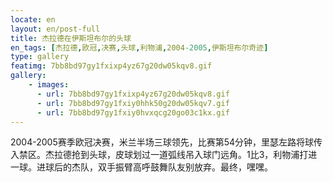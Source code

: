 ```yaml
---
locate: en
layout: en/post-full
title: 杰拉德在伊斯坦布尔的头球
en_tags: [杰拉德,欧冠,决赛,头球,利物浦,2004-2005,伊斯坦布尔奇迹]
type: gallery
featimg: 7bb8bd97gy1fxixp4yz67g20dw05kqv8.gif
gallery:
    - images:
      - url: 7bb8bd97gy1fxixp4yz67g20dw05kqv8.gif
      - url: 7bb8bd97gy1fxiy0hhk50g20dw05kqv7.gif
      - url: 7bb8bd97gy1fxiy0hvxqcg20go03c1kx.gif
---
```


2004-2005赛季欧冠决赛，米兰半场三球领先，比赛第54分钟，里瑟左路将球传入禁区。杰拉德抢到头球，皮球划过一道弧线吊入球门远角。1比3，利物浦打进一球。进球后的杰队，双手振臂高呼鼓舞队友别放弃。最终，嘿嘿。